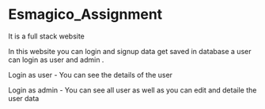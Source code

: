<h1>Esmagico_Assignment</h1>
<p>It is a full stack website</p>
<p>In this website you can login and signup data get saved in database a user can login as user and admin .</p>
<p>Login as user - You can see the details of the user </p>
<p>Login as admin - You can see all user as well as you can edit and detaile the user data</p>
